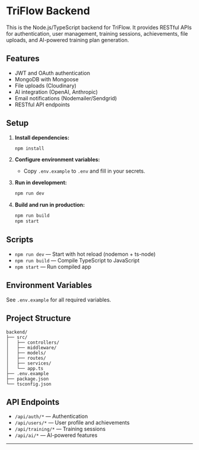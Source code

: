 # TriFlow Backend

This is the Node.js/TypeScript backend for TriFlow. It provides RESTful APIs for authentication, user management, training sessions, achievements, file uploads, and AI-powered training plan generation.

## Features

- JWT and OAuth authentication
- MongoDB with Mongoose
- File uploads (Cloudinary)
- AI integration (OpenAI, Anthropic)
- Email notifications (Nodemailer/Sendgrid)
- RESTful API endpoints

## Setup

1. **Install dependencies:**
   ```sh
   npm install
   ```

2. **Configure environment variables:**
   - Copy `.env.example` to `.env` and fill in your secrets.

3. **Run in development:**
   ```sh
   npm run dev
   ```

4. **Build and run in production:**
   ```sh
   npm run build
   npm start
   ```

## Scripts

- `npm run dev` — Start with hot reload (nodemon + ts-node)
- `npm run build` — Compile TypeScript to JavaScript
- `npm start` — Run compiled app

## Environment Variables

See `.env.example` for all required variables.

## Project Structure

```
backend/
├── src/
│   ├── controllers/
│   ├── middleware/
│   ├── models/
│   ├── routes/
│   ├── services/
│   └── app.ts
├── .env.example
├── package.json
└── tsconfig.json
```

## API Endpoints

- `/api/auth/*` — Authentication
- `/api/users/*` — User profile and achievements
- `/api/training/*` — Training sessions
- `/api/ai/*` — AI-powered features

---
